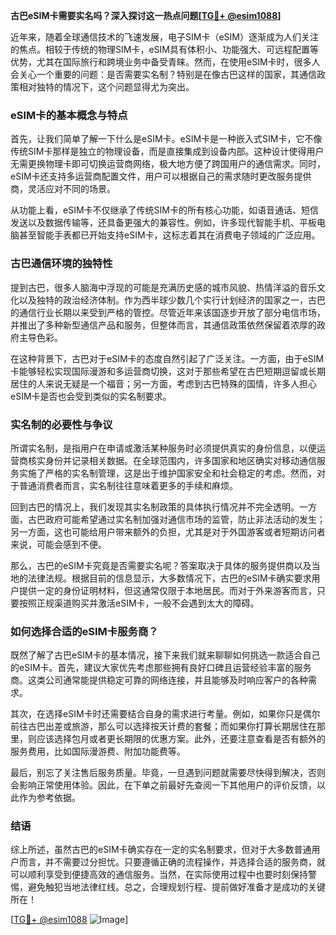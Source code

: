 **古巴eSIM卡需要实名吗？深入探讨这一热点问题[[TG💪+ @esim1088](https://t.me/s/esim1088)]**

近年来，随着全球通信技术的飞速发展，电子SIM卡（eSIM）逐渐成为人们关注的焦点。相较于传统的物理SIM卡，eSIM具有体积小、功能强大、可远程配置等优势，尤其在国际旅行和跨境业务中备受青睐。然而，在使用eSIM卡时，很多人会关心一个重要的问题：是否需要实名制？特别是在像古巴这样的国家，其通信政策相对独特的情况下，这个问题显得尤为突出。

### eSIM卡的基本概念与特点

首先，让我们简单了解一下什么是eSIM卡。eSIM卡是一种嵌入式SIM卡，它不像传统SIM卡那样是独立的物理设备，而是直接集成到设备内部。这种设计使得用户无需更换物理卡即可切换运营商网络，极大地方便了跨国用户的通信需求。同时，eSIM卡还支持多运营商配置文件，用户可以根据自己的需求随时更改服务提供商，灵活应对不同的场景。

从功能上看，eSIM卡不仅继承了传统SIM卡的所有核心功能，如语音通话、短信发送以及数据传输等，还具备更强大的兼容性。例如，许多现代智能手机、平板电脑甚至智能手表都已开始支持eSIM卡，这标志着其在消费电子领域的广泛应用。

### 古巴通信环境的独特性

提到古巴，很多人脑海中浮现的可能是充满历史感的城市风貌、热情洋溢的音乐文化以及独特的政治经济体制。作为西半球少数几个实行计划经济的国家之一，古巴的通信行业长期以来受到严格的管控。尽管近年来该国逐步开放了部分电信市场，并推出了多种新型通信产品和服务，但整体而言，其通信政策依然保留着浓厚的政府主导色彩。

在这种背景下，古巴对于eSIM卡的态度自然引起了广泛关注。一方面，由于eSIM卡能够轻松实现国际漫游和多运营商切换，这对于那些希望在古巴短期逗留或长期居住的人来说无疑是一个福音；另一方面，考虑到古巴特殊的国情，许多人担心eSIM卡是否也会受到类似的实名制要求。

### 实名制的必要性与争议

所谓实名制，是指用户在申请或激活某种服务时必须提供真实的身份信息，以便运营商核实身份并记录相关数据。在全球范围内，许多国家和地区确实对移动通信服务实施了严格的实名制管理，这是出于维护国家安全和社会稳定的考虑。然而，对于普通消费者而言，实名制往往意味着更多的手续和麻烦。

回到古巴的情况上，我们发现其实名制政策的具体执行情况并不完全透明。一方面，古巴政府可能希望通过实名制加强对通信市场的监管，防止非法活动的发生；另一方面，这也可能给用户带来额外的负担，尤其是对于外国游客或者短期访问者来说，可能会感到不便。

那么，古巴的eSIM卡究竟是否需要实名呢？答案取决于具体的服务提供商以及当地的法律法规。根据目前的信息显示，大多数情况下，古巴的eSIM卡确实要求用户提供一定的身份证明材料，但这通常仅限于本地居民。而对于外来游客而言，只要按照正规渠道购买并激活eSIM卡，一般不会遇到太大的障碍。

### 如何选择合适的eSIM卡服务商？

既然了解了古巴eSIM卡的基本情况，接下来我们就来聊聊如何挑选一款适合自己的eSIM卡。首先，建议大家优先考虑那些拥有良好口碑且运营经验丰富的服务商。这类公司通常能提供稳定可靠的网络连接，并且能够及时响应客户的各种需求。

其次，在选择eSIM卡时还需要结合自身的需求进行考量。例如，如果你只是偶尔前往古巴出差或旅游，那么可以选择按天计费的套餐；而如果你打算长期居住在那里，则应该选择包月或者更长期限的优惠方案。此外，还要注意查看是否有额外的服务费用，比如国际漫游费、附加功能费等。

最后，别忘了关注售后服务质量。毕竟，一旦遇到问题就需要尽快得到解决，否则会影响正常使用体验。因此，在下单之前最好先查阅一下其他用户的评价反馈，以此作为参考依据。

### 结语

综上所述，虽然古巴的eSIM卡确实存在一定的实名制要求，但对于大多数普通用户而言，并不需要过分担忧。只要遵循正确的流程操作，并选择合适的服务商，就可以顺利享受到便捷高效的通信服务。当然，在实际使用过程中也要时刻保持警惕，避免触犯当地法律红线。总之，合理规划行程、提前做好准备才是成功的关键所在！

[[TG💪+ @esim1088](https://t.me/s/esim1088) ![Image](https://i.postimg.cc/4NQfJmqS/Snipaste-2025-05-13-00-14-12.png)]